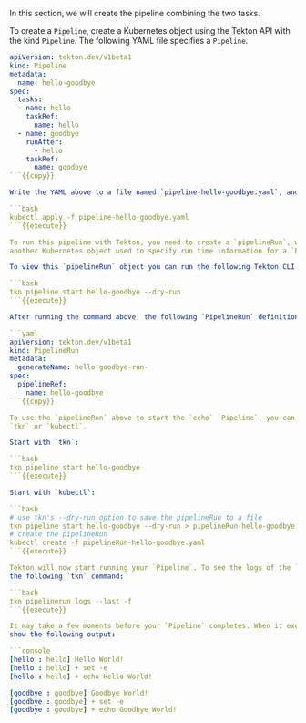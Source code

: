 In this section, we will create the pipeline combining the two tasks.

To create a `Pipeline`, create a Kubernetes object using the Tekton API with
the kind `Pipeline`. The following YAML file specifies a `Pipeline`.

```yaml
apiVersion: tekton.dev/v1beta1
kind: Pipeline
metadata:
  name: hello-goodbye
spec:
  tasks:
  - name: hello
    taskRef:
      name: hello
  - name: goodbye
    runAfter: 
      - hello
    taskRef:
      name: goodbye
```{{copy}}

Write the YAML above to a file named `pipeline-hello-goodbye.yaml`, and apply it to your Kubernetes cluster:

```bash
kubectl apply -f pipeline-hello-goodbye.yaml
```{{execute}}

To run this pipeline with Tekton, you need to create a `pipelineRun`, which is
another Kubernetes object used to specify run time information for a `Pipeline`. 

To view this `pipelineRun` object you can run the following Tekton CLI (`tkn`) command:

```bash
tkn pipeline start hello-goodbye --dry-run
```{{execute}}

After running the command above, the following `PipelineRun` definition should be shown:

```yaml
apiVersion: tekton.dev/v1beta1
kind: PipelineRun
metadata:
  generateName: hello-goodbye-run-
spec:
  pipelineRef:
    name: hello-goodbye
```{{copy}}

To use the `pipelineRun` above to start the `echo` `Pipeline`, you can either use 
`tkn` or `kubectl`.

Start with `tkn`:

```bash
tkn pipeline start hello-goodbye
```{{execute}}

Start with `kubectl`:

```bash
# use tkn's --dry-run option to save the pipelineRun to a file
tkn pipeline start hello-goodbye --dry-run > pipelineRun-hello-goodbye.yaml
# create the pipelineRun
kubectl create -f pipelineRun-hello-goodbye.yaml
```{{execute}}

Tekton will now start running your `Pipeline`. To see the logs of the `pipelineRun`, run 
the following `tkn` command:

```bash
tkn pipelinerun logs --last -f 
```{{execute}}

It may take a few moments before your `Pipeline` completes. When it executes, it should 
show the following output:

```console
[hello : hello] Hello World!
[hello : hello] + set -e
[hello : hello] + echo Hello World!

[goodbye : goodbye] Goodbye World!
[goodbye : goodbye] + set -e
[goodbye : goodbye] + echo Goodbye World!
```
